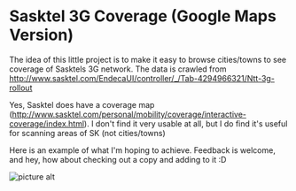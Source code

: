 # Sasktel 3G Coverage (Google Maps Version) #

The idea of this little project is to make it easy to browse cities/towns to see coverage of Sasktels 3G network.
The data is crawled from http://www.sasktel.com/EndecaUI/controller/_/Tab-4294966321/Ntt-3g-rollout

Yes, Sasktel does have a coverage map (http://www.sasktel.com/personal/mobility/coverage/interactive-coverage/index.html).  I don't find it very usable at all, but I do find it's useful for scanning areas of SK (not cities/towns)

Here is an example of what I'm hoping to achieve. Feedback is welcome, and hey, how about checking out a copy and adding to it :D

![picture alt](http://boedesign.com/misc/sasktel3gmap.jpg "Sasktel 3G Map")